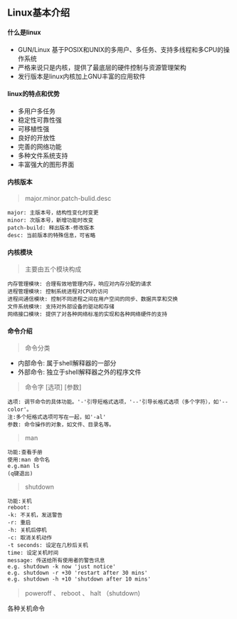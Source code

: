 ## Linux基本介绍

#### 什么是linux
* GUN/Linux 基于POSIX和UNIX的多用户、多任务、支持多线程和多CPU的操作系统
* 严格来说只是内核，提供了最底层的硬件控制与资源管理架构
* 发行版本是linux内核加上GNU丰富的应用软件
#### linux的特点和优势
* 多用户多任务
* 稳定性可靠性强
* 可移植性强
* 良好的开放性
* 完善的网络功能
* 多种文件系统支持
* 丰富强大的图形界面
#### 内核版本
>major.minor.patch-bulid.desc

```
major: 主版本号，结构性变化时变更
minor: 次版本号，新增功能时改变
patch-build: 释出版本-修改版本
desc: 当前版本的特殊信息，可省略
```
#### 内核模块
>主要由五个模块构成

```
内存管理模块: 合理有效地管理内存，响应对内存分配的请求
进程管理模块: 控制系统进程对CPU的访问
进程间通信模块: 控制不同进程之间在用户空间的同步、数据共享和交换
文件系统模块: 支持对外部设备的驱动和存储
网络接口模块: 提供了对各种网络标准的实现和各种网络硬件的支持
```

#### 命令介绍
>命令分类
* 内部命令: 属于shell解释器的一部分
* 外部命令: 独立于shell解释器之外的程序文件
>命令字 [选项] [参数]

```
选项: 调节命令的具体功能。'-'引导短格式选项，'--'引导长格式选项（多个字符），如'--color'。
注:多个短格式选项可写在一起，如'-al'
参数: 命令操作的对象，如文件、目录名等。
```

>man

```
功能:查看手册
使用:man 命令名
e.g.man ls
(q键退出)
```

>shutdown

```
功能:关机
reboot:
-k: 不关机，发送警告
-r: 重启
-h: 关机后停机
-c: 取消关机动作
-t seconds: 设定在几秒后关机
time: 设定关机时间
message: 传送给所有使用者的警告讯息
e.g. shutdown -k now 'just notice'
e.g. shutdown -r +30 'restart after 30 mins'
e.g. shutdown -h +10 'shutdown after 10 mins'
```
>poweroff 、 reboot 、 halt （shutdown)

各种关机命令
